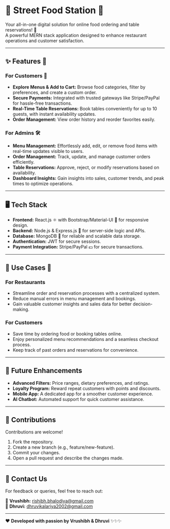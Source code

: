 

# 🌮 Street Food Station 🍔
Your all-in-one digital solution for online food ordering and table reservations! 🚀  
A powerful MERN stack application designed to enhance restaurant operations and customer satisfaction.

---

## ✨ Features 🌟

### For Customers 🛒
- **Explore Menus & Add to Cart:** Browse food categories, filter by preferences, and create a custom order.
- **Secure Payments:** Integrated with trusted gateways like Stripe/PayPal for hassle-free transactions.
- **Real-Time Table Reservations:** Book tables conveniently for up to 10 guests, with instant availability updates.
- **Order Management:** View order history and reorder favorites easily.

### For Admins 🛠️
- **Menu Management:** Effortlessly add, edit, or remove food items with real-time updates visible to users.
- **Order Management:** Track, update, and manage customer orders efficiently.
- **Table Reservations:** Approve, reject, or modify reservations based on availability.
- **Dashboard Insights:** Gain insights into sales, customer trends, and peak times to optimize operations.

---

## 🖥️ Tech Stack

- **Frontend:** React.js ⚛️ with Bootstrap/Material-UI 🎨 for responsive design.
- **Backend:** Node.js & Express.js 🔧 for server-side logic and APIs.
- **Database:** MongoDB 🍃 for reliable and scalable data storage.
- **Authentication:** JWT for secure sessions.
- **Payment Integration:** Stripe/PayPal 💵 for secure transactions.


---

## 🎯 Use Cases 🎉

### For Restaurants
- Streamline order and reservation processes with a centralized system.
- Reduce manual errors in menu management and bookings.
- Gain valuable customer insights and sales data for better decision-making.

### For Customers
- Save time by ordering food or booking tables online.
- Enjoy personalized menu recommendations and a seamless checkout process.
- Keep track of past orders and reservations for convenience.

---

## 🚀 Future Enhancements
- **Advanced Filters:** Price ranges, dietary preferences, and ratings.
- **Loyalty Program:** Reward repeat customers with points and discounts.
- **Mobile App:** A dedicated app for a smoother customer experience.
- **AI Chatbot:** Automated support for quick customer assistance.

---

## 🙌 Contributions
Contributions are welcome!  
1. Fork the repository.
2. Create a new branch (e.g., feature/new-feature).
3. Commit your changes.
4. Open a pull request and describe the changes made.

---

## 📧 Contact Us
For feedback or queries, feel free to reach out:

📩 **Vrushibh:** [rishibh.bhalodiya@gmail.com](mailto:rishibh.bhalodiya@gmail.com)  
📩 **Dhruvi:** [dhruvikalariya2002@gmail.com](mailto:dhruvikalariya2002@gmail.com)

---

❤️ **Developed with passion by Vrushibh & Dhruvi** ✨✨✨
